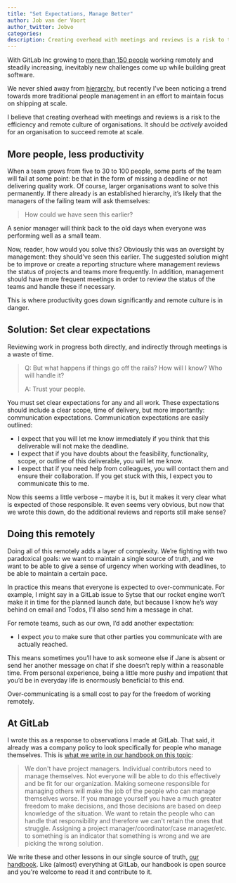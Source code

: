 ```yaml
---
title: "Set Expectations, Manage Better"
author: Job van der Voort
author_twitter: Jobvo
categories:
description: Creating overhead with meetings and reviews is a risk to the efficiency and remote culture of organisations and should be actively avoided for an organisation to succeed remote at scale.
---
```


With GitLab Inc growing to [more than 150 people](/team) working remotely and
steadily increasing, inevitably new challenges come up while building great
software.

<!--more-->

We never shied away from [hierarchy](/team/structure), but recently I’ve been
noticing a trend towards more traditional people management in an effort to
maintain focus on shipping at scale.

I believe that creating overhead with meetings and reviews is a risk to the
efficiency and remote culture of organisations. It should be _actively_ avoided
for an organisation to succeed remote at scale.

## More people, less productivity

When a team grows from five to 30 to 100 people, some parts of the
team will fail at some point: be that in the form of missing a deadline or not
delivering quality work.
Of course, larger organisations want to solve this permanently. If there
already is an established hierarchy, it’s likely that the managers of the
failing team will ask themselves:

> How could we have seen this earlier?

A senior manager will think back to the old days when everyone was
performing well as a small team.

Now, reader, how would you solve this? Obviously this was an oversight by
management: they should’ve seen this earlier. The suggested solution might be to improve or
create a reporting structure where management reviews the status of projects
and teams more frequently.
In addition, management should have more frequent meetings in order to review
the status of the teams and handle these if necessary.

This is where productivity goes down significantly and remote culture is in
danger.

## Solution: Set clear expectations

Reviewing work in progress both directly, and indirectly through meetings is a
waste of time.

> Q: But what happens if things go off the rails? How will I know? Who will handle it?
>
> A: Trust your people.

You must set clear expectations for any and all work. These expectations should
include a clear scope, time of delivery, but more importantly: communication
expectations.
Communication expectations are easily outlined:

- I expect that you will let me know immediately if you think that this deliverable will not make the deadline.
- I expect that if you have doubts about the feasibility, functionality, scope, or outline of this deliverable, you will let me know.
- I expect that if you need help from colleagues, you will contact them and ensure their collaboration. If you get stuck with this, I expect you to communicate this to me.

Now this seems a little verbose – maybe it is, but it makes it very clear
what is expected of those responsible. It even seems very obvious, but now that
we wrote this down, do the additional reviews and reports still make sense?

## Doing this remotely

Doing all of this remotely adds a layer of complexity. We’re fighting with two
paradoxical goals: we want to maintain a single source of truth, and we want to be able to give a sense of urgency when working with deadlines, to be able to maintain a certain pace.

In practice this means that everyone is expected to over-communicate. For
example, I might say in a GitLab issue to Sytse that our rocket engine won’t
make it in time for the planned launch date, but because I know he’s way behind
on email and Todos, I’ll also send him a message in chat.

For remote teams, such as our own, I’d add another expectation:

- I expect _you_ to make sure that other parties you communicate with are actually reached.

This means sometimes you’ll have to ask someone else if Jane is absent or
send her another message on chat if she doesn’t reply within a reasonable
time.
From personal experience, being a little more pushy and impatient that you’d be
in everyday life is enormously beneficial to this end.

Over-communicating is a small cost to pay for the freedom of working remotely.

## At GitLab

I wrote this as a response to observations I made at GitLab. That said,
it already was a company policy to look specifically for people who
manage themselves. This is [what we write in our handbook on this topic](https://about.gitlab.com/handbook/leadership/):

> We don't have project managers. Individual contributors need to manage themselves. Not everyone will be able to do this effectively and be fit for our organization. Making someone responsible for managing others will make the job of the people who can manage themselves worse. If you manage yourself you have a much greater freedom to make decisions, and those decisions are based on deep knowledge of the situation. We want to retain the people who can handle that responsibility and therefore we can't retain the ones that struggle. Assigning a project manager/coordinator/case manager/etc. to something is an indicator that something is wrong and we are picking the wrong solution.

We write these and other lessons in our single source of truth,
[our handbook](/handbook). Like (almost) everything at GitLab, our handbook is
open source and you're welcome to read it and contribute to it.
